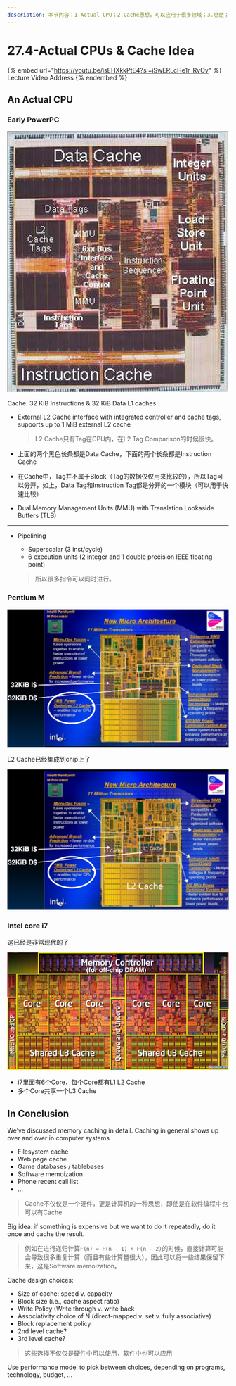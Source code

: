 ```yaml
---
description: 本节内容：1.Actual CPU；2.Cache思想，可以应用于很多领域；3.总结；
---
```


# 27.4-Actual CPUs & Cache Idea

{% embed url="https://youtu.be/isEHXkkPtE4?si=iSwERLcHe1r_RvOv" %}
Lecture Video Address
{% endembed %}

## An Actual CPU

### Early PowerPC

![image-20240624163305266](.image/image-20240624163305266.png)

Cache: 32 KiB Instructions & 32 KiB Data L1 caches

- External L2 Cache interface with integrated controller and cache tags, supports up to 1 MiB external L2 cache

    > L2 Cache只有Tag在CPU内，在L2 Tag Comparison的时候很快。

- 上面的两个黑色长条都是Data Cache，下面的两个长条都是Instruction Cache
- 在Cache中，Tag并不属于Block（Tag的数据仅仅用来比较的），所以Tag可以分开，如上，Data Tag和Instruction Tag都是分开的一个模块（可以用于快速比较）
- Dual Memory Management Units (MMU) with Translation Lookaside Buffers (TLB)

---

- Pipelining
    - Superscalar (3 inst/cycle)
    - 6 execution units (2 integer and 1 double precision IEEE floating point)

    > 所以很多指令可以同时进行。

### Pentium M

![image-20240624163326648](.image/image-20240624163326648.png)

L2 Cache已经集成到chip上了

![image-20240625130036255](.image/image-20240625130036255.png)

### Intel core i7

这已经是非常现代的了

![image-20240624163403279](.image/image-20240624163403279.png)

- i7里面有6个Core，每个Core都有L1 L2 Cache
- 多个Core共享一个L3 Cache

## In Conclusion

We’ve discussed memory caching in detail. Caching in general shows up over and over in computer systems

- Filesystem cache
- Web page cache
- Game databases / tablebases
- Software memoization
- Phone recent call list
- ...

> Cache不仅仅是一个硬件，更是计算机的一种思想，即使是在软件编程中也可以有Cache

Big idea: if something is expensive but we want to do it repeatedly, do it once and cache the result. 

> 例如在进行递归计算`F(n) = F(n - 1) + F(n - 2)`的时候，直接计算可能会导致很多重复计算（而且有些计算量很大），因此可以将一些结果保留下来，这是Software memoization。

Cache design choices:

- Size of cache: speed v. capacity
- Block size (i.e., cache aspect ratio)
- Write Policy (Write through v. write back
- Associativity choice of N (direct-mapped v. set v. fully associative)
- Block replacement policy
- 2nd level cache?
- 3rd level cache?

> 这些选择不仅仅是硬件中可以使用，软件中也可以应用

Use performance model to pick between choices, depending on programs, technology, budget, ...
